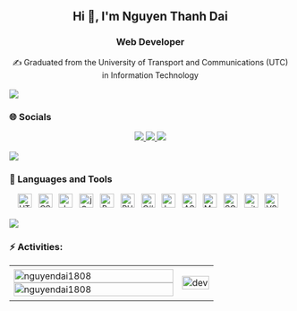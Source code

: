 
<h2 align="center">Hi 👋, I'm Nguyen Thanh Dai</h2>

<div align="center">
  <h3>Web Developer</h3>
  ✍ Graduated from the University of Transport and Communications (UTC) in Information Technology
</div>
<br>

<img src="https://user-images.githubusercontent.com/73097560/115834477-dbab4500-a447-11eb-908a-139a6edaec5c.gif">

### 🌐 Socials

<div align="center">
  <a href="https://www.facebook.com/hacs.mas.9" alt="Facebook">
    <img src="https://img.icons8.com/fluent/48/000000/facebook-new.png" target="_blank" />
  </a> 
  <a href="https://www.linkedin.com/in/thanhdainguyen02" alt="Linkedin" target="_blank">
    <img src="https://img.icons8.com/fluent/48/000000/linkedin.png"/>
  </a>
  <a href="mailto:nguyendai180802@gmail.com" alt="Email">
    <img src="https://img.icons8.com/fluent/48/000000/mailing.png"/>
  </a>
</div>
<br>
<img src="https://user-images.githubusercontent.com/73097560/115834477-dbab4500-a447-11eb-908a-139a6edaec5c.gif">

### 🧰 Languages and Tools

<div align="center">
  <img src="https://img.shields.io/badge/HTML5-282C34?logo=html5&logoColor=E34F26" title="HTML5" height="25"/> &nbsp;
  <img src="https://img.shields.io/badge/CSS3-282C34?logo=css3&logoColor=1572B6" title="CSS3" height="25"/> &nbsp;
  <img src="https://img.shields.io/badge/JavaScript-282C34?logo=javascript&logoColor=F7DF1E" title="JavaScript" height="25"/> &nbsp;
  <img src="https://img.shields.io/badge/jQuery-282C34?logo=jquery&logoColor=0769AD" title="jQuery" height="25"/> &nbsp;
  <img src="https://img.shields.io/badge/Bootstrap%205-7952B3?logo=bootstrap&logoColor=white" title="Bootstrap 5" height="25"/> &nbsp;
  <img src="https://img.shields.io/badge/PHP-777BB4?logo=php&logoColor=white" title="PHP" height="25"/> &nbsp;
  <img src="https://img.shields.io/badge/C%23-239120?logo=csharp&logoColor=white" title="C#" height="25"/> &nbsp;
  <img src="https://img.shields.io/badge/Laravel-v11-FF2D20?logo=laravel&logoColor=red" title="Laravel" height="25"/> &nbsp;
  <img src="https://img.shields.io/badge/ASP.NET%20MVC-512BD4?logo=dotnet&logoColor=white" title="ASP.NET MVC" height="25"/> &nbsp;
  <img src="https://img.shields.io/badge/MySQL-lightgrey?logo=mysql&logoColor=white&labelColor=blue" title="MySQL" height="25"/> &nbsp;
  <img src="https://img.shields.io/badge/SQL%20Server-CC2927?logo=microsoft-sql-server&logoColor=white" title="SQL Server" height="25"/> &nbsp;
  <img src="https://img.shields.io/badge/git-282C34?logo=git&logoColor=F05032" title="git" height="25"/> &nbsp;
  <img src="https://img.shields.io/badge/VS%20Code-007ACC?logo=visual-studio-code&logoColor=white" title="VS Code" height="25"/> &nbsp;
</div>
<br>
<img src="https://user-images.githubusercontent.com/73097560/115834477-dbab4500-a447-11eb-908a-139a6edaec5c.gif">

### ⚡ Activities:

<table style="width:100%;">
  <tr>
    <td>
      <img src="https://github-readme-stats.vercel.app/api/top-langs/?username=nguyendai1808&bg_color=FFFFFF00&text_color=179fa3&layout=compact&hide=CSS&langs_count=10&custom_title=Top%20programming%20languages" alt="nguyendai1808" width="100%"/>
      <img src="https://github-readme-stats.vercel.app/api?username=nguyendai1808&bg_color=FFFFFF00&text_color=179fa3&show_icons=true&count_private=true&include_all_commits=true&custom_title=Hoạt%20động%20trên%20Github" alt="nguyendai1808" width="100%"/>
    </td>
    <td>
      <p align="center"> 
        <img src="https://cdn.dribbble.com/users/730703/screenshots/6581243/avento.gif" alt="dev" width="100%"/>
      </p>
    </td>
  </tr>
</table>
